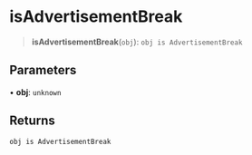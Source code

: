 # isAdvertisementBreak

> **isAdvertisementBreak**(`obj`): `obj is AdvertisementBreak`

## Parameters

• **obj**: `unknown`

## Returns

`obj is AdvertisementBreak`
